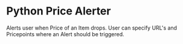 # Python Price Alerter
 Alerts user when Price of an Item drops. User can specify URL's and Pricepoints where an Alert should be triggered.
